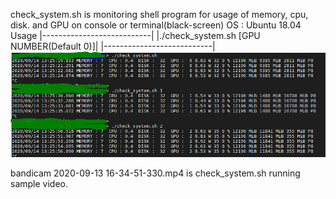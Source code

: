 check_system.sh is monitoring shell program for usage of memory, cpu, disk. and GPU on console or terminal(black-screen) 
OS : Ubuntu 18.04
Usage
|---------------------------|
|./check_system.sh [GPU NUMBER(Default 0)]|
|---------------------------|
![Running screen](./check_system_v0.1.PNG)

bandicam 2020-09-13 16-34-51-330.mp4 is check_system.sh running sample video.

